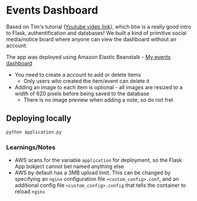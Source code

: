 # Events Dashboard
Based on Tim's tutorial ([Youtube video link][yt]), which btw is a really good intro to Flask, authentification and databases! We built a kind of primitive social media/notice board where anyone can view the dashboard without an account.

The app was deployed using Amazon Elastic Beanstalk - [My events dashboard](http://test-environment.eba-ujxq6y6a.us-east-1.elasticbeanstalk.com/)

- You need to create a account to add or delete items
  - Only users who created the item/event can delete it
- Adding an image to each item is optional - all images are resized to a width of 620 pixels before being saved to the database
  - There is no image preview when adding a note, so do not fret


## Deploying locally
```bash
python application.py
```



### Learnings/Notes
- AWS scans for the variable `application` for deployment, so the Flask App bokject cannot bet named anything else
- AWS by default has a 3MB upload limit. This can be changed by specifying an `nginx` configuration file `<custom_config>.conf`, and an additional config file `<custom_config>.config` that tells the container to reload `nginx`







[yt]: https://www.youtube.com/watch?v=dam0GPOAvVI